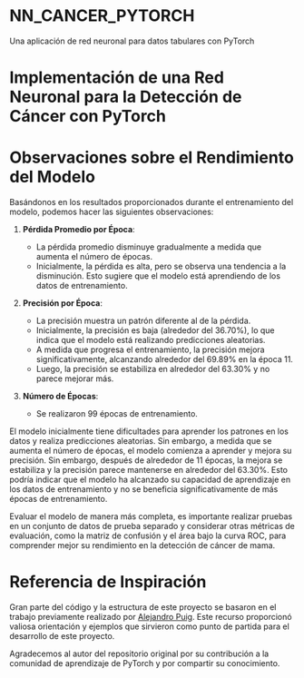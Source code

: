 # NN_CANCER_PYTORCH
Una aplicación de red neuronal para datos tabulares con PyTorch

# Implementación de una Red Neuronal para la Detección de Cáncer con PyTorch

# Observaciones sobre el Rendimiento del Modelo

Basándonos en los resultados proporcionados durante el entrenamiento del modelo, podemos hacer las siguientes observaciones:

1. **Pérdida Promedio por Época**:
   - La pérdida promedio disminuye gradualmente a medida que aumenta el número de épocas.
   - Inicialmente, la pérdida es alta, pero se observa una tendencia a la disminución. Esto sugiere que el modelo está aprendiendo de los datos de entrenamiento.

2. **Precisión por Época**:
   - La precisión muestra un patrón diferente al de la pérdida.
   - Inicialmente, la precisión es baja (alrededor del 36.70%), lo que indica que el modelo está realizando predicciones aleatorias.
   - A medida que progresa el entrenamiento, la precisión mejora significativamente, alcanzando alrededor del 69.89% en la época 11.
   - Luego, la precisión se estabiliza en alrededor del 63.30% y no parece mejorar más.

3. **Número de Épocas**:
   - Se realizaron 99 épocas de entrenamiento.

El modelo inicialmente tiene dificultades para aprender los patrones en los datos y realiza predicciones aleatorias. Sin embargo, a medida que se aumenta el número de épocas, el modelo comienza a aprender y mejora su precisión. Sin embargo, después de alrededor de 11 épocas, la mejora se estabiliza y la precisión parece mantenerse en alrededor del 63.30%. Esto podría indicar que el modelo ha alcanzado su capacidad de aprendizaje en los datos de entrenamiento y no se beneficia significativamente de más épocas de entrenamiento.

Evaluar el modelo de manera más completa, es importante realizar pruebas en un conjunto de datos de prueba separado y considerar otras métricas de evaluación, como la matriz de confusión y el área bajo la curva ROC, para comprender mejor su rendimiento en la detección de cáncer de mama.

# Referencia de Inspiración

Gran parte del código y la estructura de este proyecto se basaron en el trabajo previamente realizado por [Alejandro Puig](https://github.com/puigalex/Pytorch_churn). Este recurso proporcionó valiosa orientación y ejemplos que sirvieron como punto de partida para el desarrollo de este proyecto.

Agradecemos al autor del repositorio original por su contribución a la comunidad de aprendizaje de PyTorch y por compartir su conocimiento.
